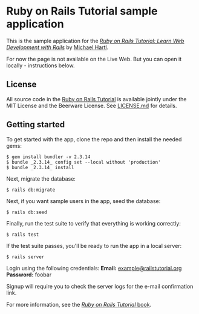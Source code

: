 # Ruby on Rails Tutorial sample application

This is the sample application for the
[*Ruby on Rails Tutorial:
Learn Web Development with Rails*](https://www.railstutorial.org/)
by [Michael Hartl](https://www.michaelhartl.com/).

For now the page is not available on the Live Web. But you can open it locally - instructions below.

## License

All source code in the [Ruby on Rails Tutorial](https://www.railstutorial.org/)
is available jointly under the MIT License and the Beerware License. See
[LICENSE.md](LICENSE.md) for details.

## Getting started

To get started with the app, clone the repo and then install the needed gems:

```
$ gem install bundler -v 2.3.14
$ bundle _2.3.14_ config set --local without 'production'
$ bundle _2.3.14_ install
```

Next, migrate the database:

```
$ rails db:migrate
```

Next, if you want sample users in the app, seed the database:

```
$ rails db:seed
```

Finally, run the test suite to verify that everything is working correctly:

```
$ rails test
```

If the test suite passes, you'll be ready to run the app in a local server:

```
$ rails server
```

Login using the following credentials:
**Email:**    example@railstutorial.org
**Password:** foobar

Signup will require you to check the server logs for the e-mail confirmation link.

For more information, see the
[*Ruby on Rails Tutorial* book](https://www.railstutorial.org/book).
